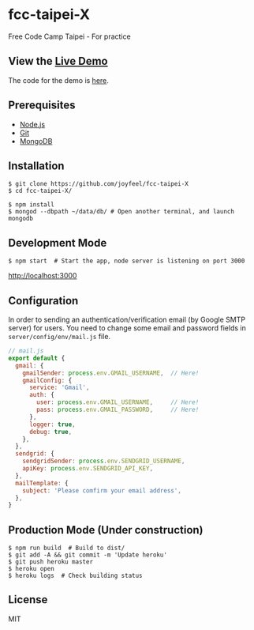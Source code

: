 # fcc-taipei-X
Free Code Camp Taipei - For practice


View the [Live Demo](https://thawing-anchorage-84508.herokuapp.com)
-------------------------------------------------------------------

The code for the demo is [here](https://github.com/joyfeel/fcc-taipei-X).

Prerequisites
-------------

- [Node.js](http://nodejs.org)
- [Git](https://git-scm.com/)
- [MongoDB](https://www.mongodb.com/)

Installation
------------

```shell
$ git clone https://github.com/joyfeel/fcc-taipei-X
$ cd fcc-taipei-X/

$ npm install
$ mongod --dbpath ~/data/db/ # Open another terminal, and launch mongodb
```

Development Mode
----------------

```shell
$ npm start  # Start the app, node server is listening on port 3000
```
[http://localhost:3000](http://localhost:3000)

Configuration
-------------

In order to sending an authentication/verification email (by Google SMTP server) for users. You need to change some email and password fields in `server/config/env/mail.js` file.

```javascript
// mail.js
export default {
  gmail: {
    gmailSender: process.env.GMAIL_USERNAME,  // Here!
    gmailConfig: {
      service: 'Gmail',
      auth: {
        user: process.env.GMAIL_USERNAME,     // Here!
        pass: process.env.GMAIL_PASSWORD,     // Here!
      },
      logger: true,
      debug: true,
    },
  },
  sendgrid: {
    sendgridSender: process.env.SENDGRID_USERNAME,
    apiKey: process.env.SENDGRID_API_KEY,
  },
  mailTemplate: {
    subject: 'Please comfirm your email address',
  },
}
```

Production Mode (Under construction)
----------------

```shell
$ npm run build  # Build to dist/
$ git add -A && git commit -m 'Update heroku'
$ git push heroku master
$ heroku open
$ heroku logs  # Check building status
```



License
-------

MIT
